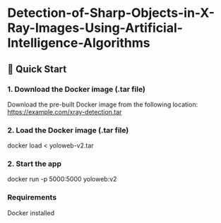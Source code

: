 # Detection-of-Sharp-Objects-in-X-Ray-Images-Using-Artificial-Intelligence-Algorithms
## 🚀 Quick Start

### 1. Download the Docker image (.tar file)
Download the pre-built Docker image from the following location:
https://example.com/xray-detection.tar

### 2. Load the Docker image (.tar file)
docker load < yoloweb-v2.tar

### 2. Start the app
docker run -p 5000:5000 yoloweb:v2


### Requirements
Docker installed
